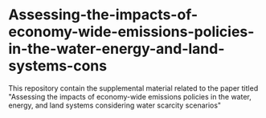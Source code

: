 # Assessing-the-impacts-of-economy-wide-emissions-policies-in-the-water-energy-and-land-systems-cons
This repository contain the supplemental material related to the paper titled "Assessing the impacts of economy-wide emissions policies in the water, energy, and land systems considering water scarcity scenarios"
